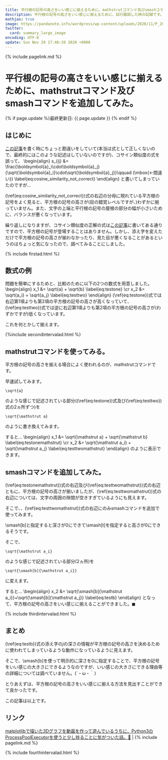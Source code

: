```yaml
---
title: 平行根の記号の高さをいい感じに揃えるために、mathstrutコマンド及びsmashコマンドを追加してみた。 - panda大学習帳外伝
description: 平行根の記号の高さをいい感じに揃えるために、試行錯誤した時の記録です。
mathjax: true
image: https://pandanote.info/wordpress/wp-content/uploads/2020/11/P_20201126_202654_vHDR_On_HP-scaled.jpg
twitter: 
  card: summary_large_image
encoding: UTF-8
update: Sun Nov 29 17:46:39 2020 +0900
---
```

{% include pagelink.md %}
# 平行根の記号の高さをいい感じに揃えるために、mathstrutコマンド及びsmashコマンドを追加してみた。
{% if page.update %}最終更新日: {{ page.update }} {% endif %}
## はじめに
[この記事](https://pandanote.info/?p=6970)を書く時にちょっと勘違いをしていて(本当は式として正しくないので、最終的にはこのような記述はしていないのですが)、コサイン類似度の式を誤って、
\begin{align}
s_{ij} &= \frac{\boldsymbol{a}_i\cdot\boldsymbol{a}_j}{\sqrt{\boldsymbol{a}_i}\cdot\sqrt{\boldsymbol{a}_j}}\qquad (\mbox{←間違い}) \label{eq:cosine_similarity_not_correct}
\end{align}
と書いてしまっていたのですが…

(\ref{eq:cosine_similarity_not_correct})式の右辺の分母に現れている平方根の記号をよく見ると、平方根の記号の高さが(目の錯覚レベルですが、)わずかに揃っていません。また、文字の上端と平行根の記号の屋根の部分の幅が小さいために、バランスが悪くなっています。

繰り返しになりますが、コサイン類似度の正解の式は[この記事](https://pandanote.info/?p=6970)に書いてある通りですので、平方根の記号が登場することはありません。しかし、添え字を変えただけで平方根の記号の高さが揃わなかったり、見た目が悪くなることがあるというのはちょっと気になったので、調べてみることにしました。

{% include firstad.html %}

## 数式の例
問題を簡単にするためと、比較のために以下の2つの数式を用意しました。
\begin{align}
x_1 &= \sqrt{a} + \sqrt{b} \label{eq:testone} \cr
x_2 &= \sqrt{a_i} + \sqrt{a_j} \label{eq:testtwo}
\end{align}
(\ref{eq:testone})式では右辺第1項よりも第2項の平方根の記号の高さが高くなっていて、(\ref{eq:testtwo})式では逆に右辺第1項よりも第2項の平方根の記号の高さが(わずかですが)低くなっています。

これを何とかして揃えます。

{%include secondintervalad.html %}

## mathstrutコマンドを使ってみる。
平方根の記号の高さを揃える場合によく使われるのが、mathstrutコマンドです。

早速試してみます。

```
\sqrt{a}
```

のような感じで記述されている部分((\ref{eq:testone})式及び(\ref{eq:testtwo})式の2ヵ所ずつ)を

```
\sqrt{\mathstrut a}
```

のように書き換えてみます。

すると…
\begin{align}
x_1 &= \sqrt{\mathstrut a} + \sqrt{\mathstrut b} \label{eq:testonemathstrut} \cr
x_2 &= \sqrt{\mathstrut a_i} + \sqrt{\mathstrut a_j} \label{eq:testtwomathstrut}
\end{align}
のように表示できます。
## smashコマンドを追加してみた。
(\ref{eq:testonemathstrut})式の右辺及び(\ref{eq:testtwomathstrut})式の右辺ともに、平方根の記号の高さが揃いましたが、(\ref{eq:testtwomathstrut})式の右辺については、文字の周囲の隙間が空きすぎているようにも見えます。

そこで、、(\ref{eq:testtwomathstrut})式の右辺にのみsmashコマンドを追加で使ってみます。

\\smash[b]と指定すると深さが0にできて\\smash[t]を指定すると高さが0にできるそうです。

そこで、

```
\sqrt{\mathstrut a_i}
```

のような感じで記述されている部分(2ヵ所)を

```
\sqrt{\smash[b]{\mathstrut a_i}}
```

に変えます。

すると…
\begin{align}
x_2 &= \sqrt{\smash[b]{\mathstrut a_i}}+\sqrt{\smash[b]{\mathstrut a_j}} \label{eq:testb}
\end{align}
となって、平方根の記号の高さをいい感じに揃えることができました。$\blacksquare$

{% include thirdintervalad.html %}

## まとめ
(\ref{eq:testb})式の添え字の$j$の深さの情報が平方根の記号の高さを決めるために使われてしまっているような動作になっているように見えます。

そこで、\\smash[b]を使って明示的に深さを0に指定することで、平方根の記号をいい感じの大きさにできるようなのですが、いい感じの大きさにできる理由等の詳細については調べていません。(´・ω・｀)

とりあえずは、平方根の記号の高さをいい感じに揃える方法を見出すことができて良かったです。

この記事は以上です。
## リンク
[matplotlibで描いた3Dグラフを動画を作って遊んでいるうちに、Python3のProcessPoolExecutorを使うと少し捗ることに気がついた話。🎥](https://pandanote.info/?p=6970) \| {% include pagelink.md %}

{% include fourthintervalad.html %}
